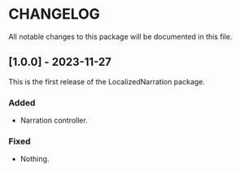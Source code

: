 # CHANGELOG
All notable changes to this package will be documented in this file.

## [1.0.0] - 2023-11-27
This is the first release of the LocalizedNarration package.

### Added
- Narration controller.

### Fixed
- Nothing.

